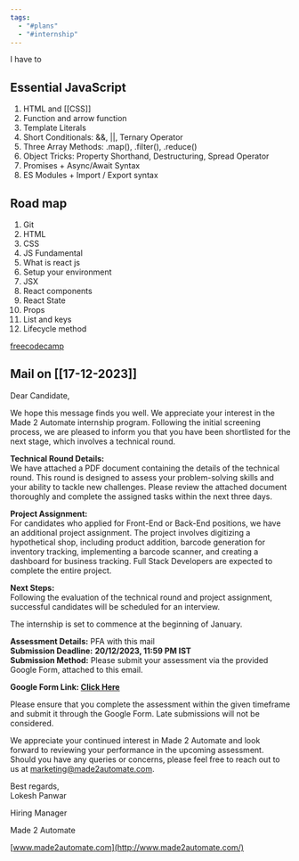 ```yaml
---
tags:
  - "#plans"
  - "#internship"
---
```


I have to 

## Essential JavaScript 
1. HTML and [[CSS]]
3. Function and arrow function 
5. Template Literals
8. Short Conditionals: &&, ||, Ternary Operator
9. Three Array Methods: .map(), .filter(), .reduce()
10. Object Tricks: Property Shorthand, Destructuring, Spread Operator
11. Promises + Async/Await Syntax
12. ES Modules + Import / Export syntax


## Road map
1. Git
2. HTML
3. CSS
4. JS Fundamental 
5. What is react js
6. Setup your environment
7. JSX
8. React components 
9. React State
10. Props
11. List and keys
12. Lifecycle method

[freecodecamp](https://www.freecodecamp.org/news/react-fundamentals-for-beginners/)


## Mail on [[17-12-2023]]
Dear Candidate,  
  
We hope this message finds you well. We appreciate your interest in the Made 2 Automate internship program. Following the initial screening process, we are pleased to inform you that you have been shortlisted for the next stage, which involves a technical round.  
  
**Technical Round Details:**  
We have attached a PDF document containing the details of the technical round. This round is designed to assess your problem-solving skills and your ability to tackle new challenges. Please review the attached document thoroughly and complete the assigned tasks within the next three days.  
  
**Project Assignment:**  
For candidates who applied for Front-End or Back-End positions, we have an additional project assignment. The project involves digitizing a hypothetical shop, including product addition, barcode generation for inventory tracking, implementing a barcode scanner, and creating a dashboard for business tracking. Full Stack Developers are expected to complete the entire project.  
  
**Next Steps:**  
Following the evaluation of the technical round and project assignment, successful candidates will be scheduled for an interview. 

The internship is set to commence at the beginning of January.

  

**Assessment Details:** PFA with this mail  
**Submission Deadline:** **20/12/2023, 11:59 PM IST**  
**Submission Method:** Please submit your assessment via the provided Google Form, attached to this email.

  
**Google Form Link: [Click Here](https://docs.google.com/forms/d/e/1FAIpQLSeZPamy7pwV4f1cG9FOh-0BzrsqZgdgWvfF3HcY6U6MYa4GwA/viewform?usp=sf_link)**

  
Please ensure that you complete the assessment within the given timeframe and submit it through the Google Form. Late submissions will not be considered.

  
We appreciate your continued interest in Made 2 Automate and look forward to reviewing your performance in the upcoming assessment. Should you have any queries or concerns, please feel free to reach out to us at [marketing@made2automate.com](mailto:marketing@made2automate.com).      
  
Best regards,  
Lokesh Panwar

Hiring Manager

Made 2 Automate

[www.made2automate.com](http://www.made2automate.com/)